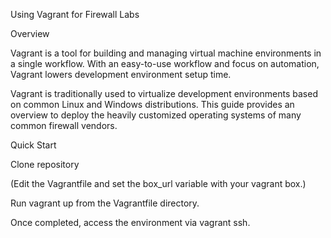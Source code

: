 Using Vagrant for Firewall Labs

Overview

Vagrant is a tool for building and managing virtual machine environments in a single workflow. With an easy-to-use workflow and focus on automation, Vagrant lowers development environment setup time.

Vagrant is traditionally used to virtualize development environments based on common Linux and Windows distributions. This guide provides an overview to deploy the heavily customized operating systems of many common firewall vendors.

Quick Start

Clone repository

(Edit the Vagrantfile and set the box_url variable with your vagrant box.)

Run vagrant up from the Vagrantfile directory.

Once completed, access the environment via vagrant ssh.
